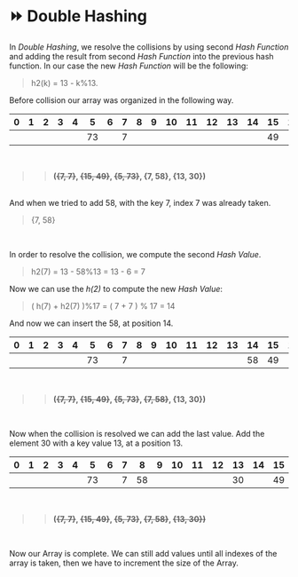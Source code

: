 # :fast_forward: Double Hashing

In _Double Hashing_, we resolve the collisions by using second _Hash Function_ and adding the result from second _Hash Function_ into the previous hash function. In our case the new _Hash Function_ will be the following:

> h2(k) = 13 - k%13.

Before collision our array was organized in the following way.

|  0  |  1  |  2  |  3  |  4  |  5  |  6  |  7  |  8  |  9  |  10 |  11 |  12 |  13 |  14 |  15 |  16 |
|:---:|:---:|:---:|:---:|:---:|:---:|:---:|:---:|:---:|:---:|:---:|:---:|:---:|:---:|:---:|:---:|:---:|
|     |     |     |     |     |  73 |     |  7  |     |     |     |     |     |     |     |  49 |     |

<br />

>>__(~~{7, 7}~~, ~~{15, 49}~~, ~~{5, 73}~~, {7, 58}, {13, 30})__

<br />
And when we tried to add 58, with the key 7, index 7 was already taken.

<br />

> {7, 58}
  
<br />

In order to resolve the collision, we compute the second _Hash Value_.

> h2(7) = 13 - 58%13 = 13 - 6 = 7

Now we can use the _h(2)_ to compute the new _Hash Value_:

>( h(7) + h2(7) )%17 = ( 7 + 7 ) % 17 = 14

And now we can insert the 58, at position 14.

|  0  |  1  |  2  |  3  |  4  |  5  |  6  |  7  |  8  |  9  |  10 |  11 |  12 |  13 |  14 |  15 |  16 |
|:---:|:---:|:---:|:---:|:---:|:---:|:---:|:---:|:---:|:---:|:---:|:---:|:---:|:---:|:---:|:---:|:---:|
|     |     |     |     |     |  73 |     |  7  |     |     |     |     |     |     |  58 |  49 |     |

<br />

>>__(~~{7, 7}~~, ~~{15, 49}~~, ~~{5, 73}~~, ~~{7, 58}~~, {13, 30})__

<br />

Now when the collision is resolved we can add the last value. Add the element 30 with a key value 13, at a position 13.

|  0  |  1  |  2  |  3  |  4  |  5  |  6  |  7  |  8  |  9  |  10 |  11 |  12 |  13 |  14 |  15 |  16 |
|:---:|:---:|:---:|:---:|:---:|:---:|:---:|:---:|:---:|:---:|:---:|:---:|:---:|:---:|:---:|:---:|:---:|
|     |     |     |     |     |  73 |     |  7  |  58 |     |     |     |     |  30 |     |  49 |     |

<br />

>>__(~~{7, 7}~~, ~~{15, 49}~~, ~~{5, 73}~~, ~~{7, 58}~~, ~~{13, 30})~~__

<br />

Now our Array is complete. We can still add values until all indexes of the array is taken, then we have to increment the size of the Array.
